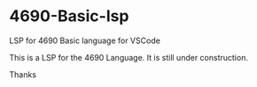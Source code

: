# 4690-Basic-lsp
LSP for 4690 Basic language for VSCode

This is a LSP for the 4690 Language.  It is still under construction.

Thanks
